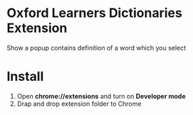 # Oxford Learners Dictionaries Extension
Show a popup contains definition of a word which you select
<h1>Install</h1>
<ol>
<li>Open <strong>chrome://extensions</strong> and turn on <strong>Developer mode</strong> </li>
<li>Drap and drop extension folder to Chrome</li>
</ol>
